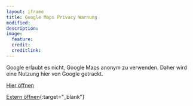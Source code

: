```yaml
---
layout: iframe
title: Google Maps Privacy Warnung
modified:
description:
image:
  feature:
  credit:
  creditlink:
---
```


Google erlaubt es nicht, Google Maps anonym zu verwenden. Daher wird eine Nutzung hier von Google getrackt.

[Hier öffnen](https://www.google.com/maps/embed/v1/place?key=AIzaSyBOw9hC5ZjDven340KYdo38-c4e7yb4bR4&q=Mainzer+Str+14+10247+Berlin)

[Extern öffnen](https://www.google.com/maps/place/RL+Rechtsanw%C3%A4Lte*/@52.5123624,13.4592336,17z/data=!3m1!4b1!4m5!3m4!1s0x0:0x98ee00a136d485ac!8m2!3d52.5123624!4d13.4614223?hl=en-DE){:target="_blank"}
